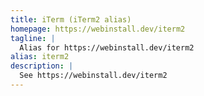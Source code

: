 ```yaml
---
title: iTerm (iTerm2 alias)
homepage: https://webinstall.dev/iterm2
tagline: |
  Alias for https://webinstall.dev/iterm2
alias: iterm2
description: |
  See https://webinstall.dev/iterm2
---
```

